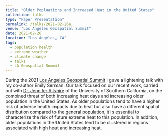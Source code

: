 ```yaml
---
title: "Older Popluations and Increased Heat in the United States"
collection: talks
type: "Paper Presentation"
permalink: /talks/2021-02-26a
venue: "Los Angeles Geospatial Summit"
date: 2021-02-26
location: "Los Angeles, CA"
tags:
  - population health
  - extreme weather
  - climate change
  - talks
  - LA Geospatial Summit
---
```


During the 2021 [Los Angeles Geospatial Summit](https://spatial.usc.edu/los-angeles-geospatial-summit-events) I gave a lightening talk with my co-author Emily Serman.  Our talk focused on our recent work, carried out with [Dr. Jennifer Ailshire](https://gero.usc.edu/faculty/ailshire) of the University of Southern California, on the combined threat of both increasing heat days and increasing older population in the United States.  As older populations tend to have a higher risk of adverse health impacts due to heat but also have a different spatial distribution compared to the general population, it is essential to characterize the risk of future extreme heat to this population.  In addition, older populations in the United States tend to be clustered in regions associated with high heat and increasing heat.
